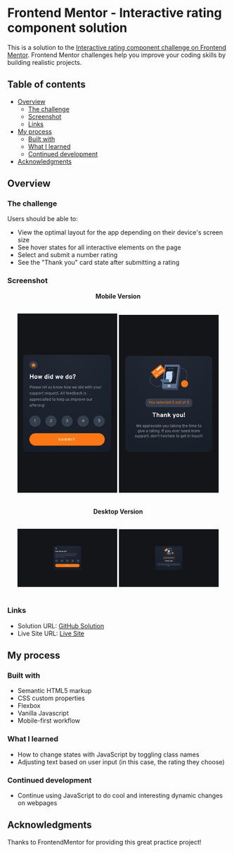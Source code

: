 # Frontend Mentor - Interactive rating component solution

This is a solution to the [Interactive rating component challenge on Frontend Mentor](https://www.frontendmentor.io/challenges/interactive-rating-component-koxpeBUmI). Frontend Mentor challenges help you improve your coding skills by building realistic projects.

## Table of contents

- [Overview](#overview)
  - [The challenge](#the-challenge)
  - [Screenshot](#screenshot)
  - [Links](#links)
- [My process](#my-process)
  - [Built with](#built-with)
  - [What I learned](#what-i-learned)
  - [Continued development](#continued-development)
- [Acknowledgments](#acknowledgments)

## Overview

### The challenge

Users should be able to:

- View the optimal layout for the app depending on their device's screen size
- See hover states for all interactive elements on the page
- Select and submit a number rating
- See the "Thank you" card state after submitting a rating

### Screenshot

<p style="text-align: center"><strong>Mobile Version </strong></p><br>
<div style="text-align: center"><img src="screenshots/mobile-rating-state.png" width="45%">
<img src="screenshots/mobile-thank-you-state.png" width="45%"></div>
<br>

<p style="text-align: center"><strong>Desktop Version </strong></p><br>
<div style="text-align: center"><img src="screenshots/desktop-rating-state.png" width="45%">
<img src="screenshots/desktop-thank-you-state.png" width="45%"></div><br>

### Links

- Solution URL: [GitHub Solution](https://github.com/retop56/FrontendMentor---Interactive-Rating-Component)
- Live Site URL: [Live Site](https://retop56.github.io/FrontendMentor---Interactive-Rating-Component/)

## My process

### Built with

- Semantic HTML5 markup
- CSS custom properties
- Flexbox
- Vanilla Javascript
- Mobile-first workflow

### What I learned

- How to change states with JavaScript by toggling class names
- Adjusting text based on user input (in this case, the rating they choose)

### Continued development

- Continue using JavaScript to do cool and interesting dynamic changes on webpages

## Acknowledgments

Thanks to FrontendMentor for providing this great practice project!
